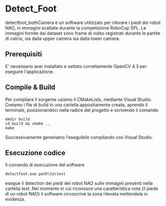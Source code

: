 # Detect_Foot
detectfoot_bothCamera è un software utilizzato per rilevare i piedi dei robot NAO, in immagini scattate durante la competizione RoboCup SPL. Le immagini fornite dai dataset sono frame di video registrati durante le partite di calcio, sia dalla upper camera sia dalla lower camera. 

## Prerequisiti
E' necessario aver installato e settato correttamente OpenCV 4.3 per eseguire l'applicazione.

## Compile & Build
Per compilare il sorgente usiamo il CMakeLists, mediante Visual Studio. Creiamo i file di build in una cartella appositamente creata, aprendo il terminale, posizionandoci nella radice del progetto e scrivendo il comando
```
mkdir build
cd build && cmake ..
make
```
Successivamente generiamo l'eseguibile compilando con Visual Studio.

## Esecuzione codice
Il comando di esecuzione del software
```
detectfoot.exe path\to\test
```
esegue il detection dei piedi dei robot NAO sulle immagini presenti nella cartella test. Nel momento in cui riconosce una caratteristica nota (il piede di un robot NAO) il software circoscrive la zona rilevata mettendola in evidenza. 
